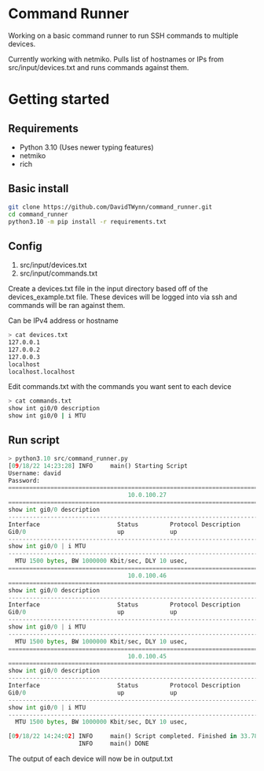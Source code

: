 # Command Runner

Working on a basic command runner to run SSH commands to multiple devices.

Currently working with netmiko. Pulls list of hostnames or IPs from src/input/devices.txt
and runs commands against them.

# Getting started

## Requirements
- Python 3.10 (Uses newer typing features)
- netmiko
- rich

## Basic install

```bash
git clone https://github.com/DavidTWynn/command_runner.git
cd command_runner
python3.10 -m pip install -r requirements.txt
```

## Config

1. src/input/devices.txt
2. src/input/commands.txt

Create a devices.txt file in the input directory based off of the devices_example.txt file.
These devices will be logged into via ssh and commands will be ran against them.

Can be IPv4 address or hostname

```bash
> cat devices.txt
127.0.0.1
127.0.0.2
127.0.0.3
localhost
localhost.localhost
```

Edit commands.txt with the commands you want sent to each device

```bash
> cat commands.txt
show int gi0/0 description
show int gi0/0 | i MTU
```

## Run script

```python
> python3.10 src/command_runner.py
[09/18/22 14:23:28] INFO     main() Starting Script                               command_runner.py:18
Username: david
Password:
===============================================================================
                                  10.0.100.27
===============================================================================
show int gi0/0 description
-------------------------------------------------------------------------------
Interface                      Status         Protocol Description
Gi0/0                          up             up
-------------------------------------------------------------------------------
show int gi0/0 | i MTU
-------------------------------------------------------------------------------
  MTU 1500 bytes, BW 1000000 Kbit/sec, DLY 10 usec,
===============================================================================
                                  10.0.100.46
===============================================================================
show int gi0/0 description
-------------------------------------------------------------------------------
Interface                      Status         Protocol Description
Gi0/0                          up             up
-------------------------------------------------------------------------------
show int gi0/0 | i MTU
-------------------------------------------------------------------------------
  MTU 1500 bytes, BW 1000000 Kbit/sec, DLY 10 usec,
===============================================================================
                                  10.0.100.45
===============================================================================
show int gi0/0 description
-------------------------------------------------------------------------------
Interface                      Status         Protocol Description
Gi0/0                          up             up
-------------------------------------------------------------------------------
show int gi0/0 | i MTU
-------------------------------------------------------------------------------
  MTU 1500 bytes, BW 1000000 Kbit/sec, DLY 10 usec,

[09/18/22 14:24:02] INFO     main() Script completed. Finished in 33.78 second(s) command_runner.py:41
                    INFO     main() DONE
```

The output of each device will now be in output.txt
